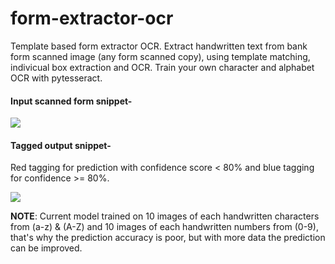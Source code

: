 # form-extractor-ocr

Template based form extractor OCR. 
Extract handwritten text from bank form scanned image (any form scanned copy), using template matching, indivicual box extraction and OCR.
Train your own character and alphabet OCR with pytesseract.
</br>

#### Input scanned form snippet-
<img src="https://user-images.githubusercontent.com/12294956/47312583-697cfe00-d65a-11e8-930a-e15fd67a5bb1.png">

#### Tagged output snippet-
Red tagging for prediction with confidence score < 80% and blue tagging for confidence >= 80%.

<img src="https://user-images.githubusercontent.com/12294956/47312584-697cfe00-d65a-11e8-95f7-5554a04bb0b8.png">

</br>

<b>NOTE</b>: Current model trained on 10 images of each handwritten characters from (a-z) & (A-Z) and 10 images of each handwritten numbers from (0-9), that's why the prediction accuracy is poor, but with more data the prediction can be improved.
